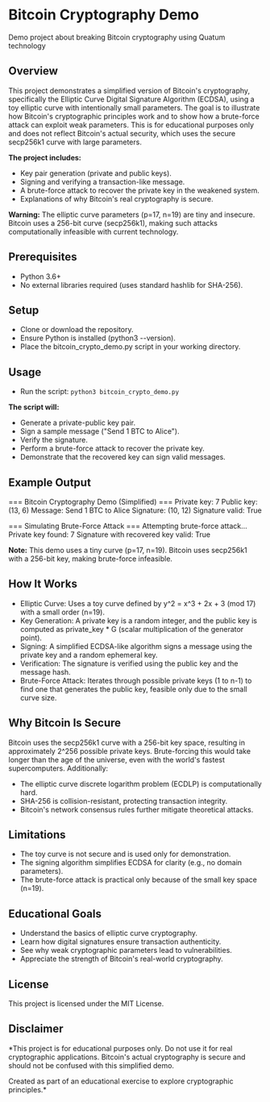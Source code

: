 # Bitcoin Cryptography Demo

 Demo project about breaking Bitcoin cryptography using Quatum technology 

## Overview
This project demonstrates a simplified version of Bitcoin's cryptography, specifically the Elliptic Curve Digital Signature Algorithm (ECDSA), using a toy elliptic curve with intentionally small parameters. The goal is to illustrate how Bitcoin's cryptographic principles work and to show how a brute-force attack can exploit weak parameters. This is for educational purposes only and does not reflect Bitcoin's actual security, which uses the secure secp256k1 curve with large parameters.

**The project includes:**

- Key pair generation (private and public keys).
- Signing and verifying a transaction-like message.
- A brute-force attack to recover the private key in the weakened system.
- Explanations of why Bitcoin's real cryptography is secure.

**Warning:** The elliptic curve parameters (p=17, n=19) are tiny and insecure. Bitcoin uses a 256-bit curve (secp256k1), making such attacks computationally infeasible with current technology.

## Prerequisites

- Python 3.6+
- No external libraries required (uses standard hashlib for SHA-256).

## Setup

- Clone or download the repository.
- Ensure Python is installed (python3 --version).
- Place the bitcoin_crypto_demo.py script in your working directory.

## Usage

- Run the script:
`python3 bitcoin_crypto_demo.py`


**The script will:**

- Generate a private-public key pair.
- Sign a sample message ("Send 1 BTC to Alice").
- Verify the signature.
- Perform a brute-force attack to recover the private key.
- Demonstrate that the recovered key can sign valid messages.

## Example Output
=== Bitcoin Cryptography Demo (Simplified) ===
Private key: 7
Public key: (13, 6)
Message: Send 1 BTC to Alice
Signature: (10, 12)
Signature valid: True

=== Simulating Brute-Force Attack ===
Attempting brute-force attack...
Private key found: 7
Signature with recovered key valid: True

**Note:** This demo uses a tiny curve (p=17, n=19). Bitcoin uses secp256k1 with a 256-bit key, making brute-force infeasible.

## How It Works

- Elliptic Curve: Uses a toy curve defined by y^2 = x^3 + 2x + 3 (mod 17) with a small order (n=19).
- Key Generation: A private key is a random integer, and the public key is computed as private_key * G (scalar multiplication of the generator point).
- Signing: A simplified ECDSA-like algorithm signs a message using the private key and a random ephemeral key.
- Verification: The signature is verified using the public key and the message hash.
- Brute-Force Attack: Iterates through possible private keys (1 to n-1) to find one that generates the public key, feasible only due to the small curve size.

## Why Bitcoin Is Secure

Bitcoin uses the secp256k1 curve with a 256-bit key space, resulting in approximately 2^256 possible private keys. Brute-forcing this would take longer than the age of the universe, even with the world's fastest supercomputers. Additionally:

- The elliptic curve discrete logarithm problem (ECDLP) is computationally hard.
- SHA-256 is collision-resistant, protecting transaction integrity.
- Bitcoin's network consensus rules further mitigate theoretical attacks.

## Limitations

- The toy curve is not secure and is used only for demonstration.
- The signing algorithm simplifies ECDSA for clarity (e.g., no domain parameters).
- The brute-force attack is practical only because of the small key space (n=19).

## Educational Goals

- Understand the basics of elliptic curve cryptography.
- Learn how digital signatures ensure transaction authenticity.
- See why weak cryptographic parameters lead to vulnerabilities.
- Appreciate the strength of Bitcoin's real-world cryptography.

## License
This project is licensed under the MIT License.

## Disclaimer

*This project is for educational purposes only. Do not use it for real cryptographic applications. Bitcoin's actual cryptography is secure and should not be confused with this simplified demo.

Created as part of an educational exercise to explore cryptographic principles.*

